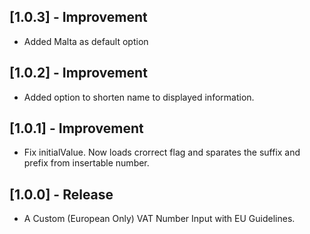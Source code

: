 
## [1.0.3] - Improvement

- Added Malta as default option

## [1.0.2] - Improvement

- Added option to shorten name to displayed information.

## [1.0.1] - Improvement

- Fix initialValue. Now loads crorrect flag and sparates the suffix and prefix from insertable number.

## [1.0.0] - Release

- A Custom (European Only) VAT Number Input with EU Guidelines.
